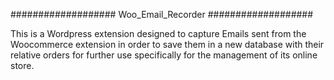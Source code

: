 ###################
Woo_Email_Recorder
###################

This is a Wordpress extension designed to capture Emails 
sent from the Woocommerce extension in order to save them
in a new database with their relative orders for further 
use specifically for the management of its online store.

